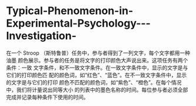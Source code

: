 # Typical-Phenomenon-in-Experimental-Psychology---Investigation-
在一个 Stroop （斯特鲁普）任务中，参与者得到了一列文字，每个文字都用一种油墨
颜色展示。参与者的任务是将文字的打印颜色大声说出来。这项任务有两个条件：一致
文字条件，和不一致文字条件。在一致文字条件中，显示的文字是与它们的打印颜色匹
配的颜色词，如“红色”、“蓝色”。在不一致文字条件中，显示的文字是与它们的打印
颜色不匹配的颜色词，如“紫色”、“橙色”。在每个情况中，我们将计量说出同等大小
的列表中的墨色名称的时间。每位参与者必须全部完成并记录每种条件下使用的时间。
